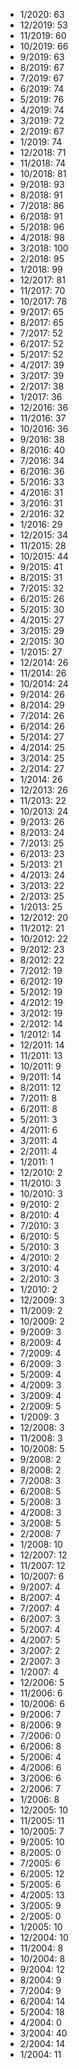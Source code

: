 *  1/2020: 63
*  12/2019: 53
*  11/2019: 60
*  10/2019: 66
*  9/2019: 63
*  8/2019: 67
*  7/2019: 67
*  6/2019: 74
*  5/2019: 76
*  4/2019: 74
*  3/2019: 72
*  2/2019: 67
*  1/2019: 74
*  12/2018: 71
*  11/2018: 74
*  10/2018: 81
*  9/2018: 93
*  8/2018: 91
*  7/2018: 86
*  6/2018: 91
*  5/2018: 96
*  4/2018: 98
*  3/2018: 100
*  2/2018: 95
*  1/2018: 99
*  12/2017: 81
*  11/2017: 70
*  10/2017: 78
*  9/2017: 65
*  8/2017: 65
*  7/2017: 52
*  6/2017: 52
*  5/2017: 52
*  4/2017: 39
*  3/2017: 39
*  2/2017: 38
*  1/2017: 36
*  12/2016: 36
*  11/2016: 37
*  10/2016: 36
*  9/2016: 38
*  8/2016: 40
*  7/2016: 34
*  6/2016: 36
*  5/2016: 33
*  4/2016: 31
*  3/2016: 31
*  2/2016: 32
*  1/2016: 29
*  12/2015: 34
*  11/2015: 28
*  10/2015: 44
*  9/2015: 41
*  8/2015: 31
*  7/2015: 32
*  6/2015: 26
*  5/2015: 30
*  4/2015: 27
*  3/2015: 29
*  2/2015: 30
*  1/2015: 27
*  12/2014: 26
*  11/2014: 26
*  10/2014: 24
*  9/2014: 26
*  8/2014: 29
*  7/2014: 26
*  6/2014: 26
*  5/2014: 27
*  4/2014: 25
*  3/2014: 25
*  2/2014: 27
*  1/2014: 26
*  12/2013: 26
*  11/2013: 22
*  10/2013: 24
*  9/2013: 26
*  8/2013: 24
*  7/2013: 25
*  6/2013: 23
*  5/2013: 21
*  4/2013: 24
*  3/2013: 22
*  2/2013: 25
*  1/2013: 25
*  12/2012: 20
*  11/2012: 21
*  10/2012: 22
*  9/2012: 23
*  8/2012: 22
*  7/2012: 19
*  6/2012: 19
*  5/2012: 19
*  4/2012: 19
*  3/2012: 19
*  2/2012: 14
*  1/2012: 14
*  12/2011: 14
*  11/2011: 13
*  10/2011: 9
*  9/2011: 14
*  8/2011: 12
*  7/2011: 8
*  6/2011: 8
*  5/2011: 3
*  4/2011: 6
*  3/2011: 4
*  2/2011: 4
*  1/2011: 1
*  12/2010: 2
*  11/2010: 3
*  10/2010: 3
*  9/2010: 2
*  8/2010: 4
*  7/2010: 3
*  6/2010: 5
*  5/2010: 3
*  4/2010: 2
*  3/2010: 4
*  2/2010: 3
*  1/2010: 2
*  12/2009: 3
*  11/2009: 2
*  10/2009: 2
*  9/2009: 3
*  8/2009: 4
*  7/2009: 4
*  6/2009: 3
*  5/2009: 4
*  4/2009: 3
*  3/2009: 4
*  2/2009: 5
*  1/2009: 3
*  12/2008: 3
*  11/2008: 3
*  10/2008: 5
*  9/2008: 2
*  8/2008: 2
*  7/2008: 3
*  6/2008: 5
*  5/2008: 3
*  4/2008: 3
*  3/2008: 5
*  2/2008: 7
*  1/2008: 10
*  12/2007: 12
*  11/2007: 12
*  10/2007: 6
*  9/2007: 4
*  8/2007: 4
*  7/2007: 4
*  6/2007: 3
*  5/2007: 4
*  4/2007: 5
*  3/2007: 2
*  2/2007: 3
*  1/2007: 4
*  12/2006: 5
*  11/2006: 6
*  10/2006: 6
*  9/2006: 7
*  8/2006: 9
*  7/2006: 0
*  6/2006: 8
*  5/2006: 4
*  4/2006: 6
*  3/2006: 6
*  2/2006: 7
*  1/2006: 8
*  12/2005: 10
*  11/2005: 11
*  10/2005: 7
*  9/2005: 10
*  8/2005: 0
*  7/2005: 6
*  6/2005: 12
*  5/2005: 6
*  4/2005: 13
*  3/2005: 9
*  2/2005: 0
*  1/2005: 10
*  12/2004: 10
*  11/2004: 8
*  10/2004: 8
*  9/2004: 12
*  8/2004: 9
*  7/2004: 9
*  6/2004: 14
*  5/2004: 18
*  4/2004: 0
*  3/2004: 40
*  2/2004: 14
*  1/2004: 11